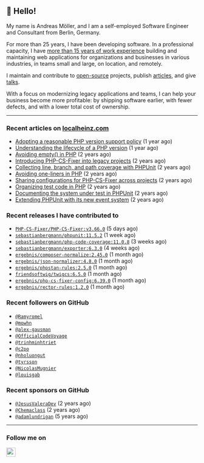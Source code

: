 ## :wave: Hello!

My name is Andreas Möller, and I am a self-employed Software Engineer and Consultant from Berlin, Germany.

For more than 25 years, I have been developing software. In a professional capacity, I have [more than 15 years of work experience](https://localheinz.com/work-experience/) building and maintaining web applications for organizations and businesses in various industries, in teams small and large, on location, and remotely.

I maintain and contribute to [open-source](https://localheinz.com/open-source/) projects, publish [articles](https://localheinz.com/articles/), and give [talks](https://localheinz.com/talks).

With a focus on modernizing legacy applications and teams, I can help your business become more profitable: by shipping software earlier, with fewer defects, and with a lower total cost of ownership.

<hr>

### Recent articles on [localheinz.com](https://localheinz.com/articles/)

- [Adopting a reasonable PHP version support policy](https://localheinz.com/articles/2023/09/12/adopting-a-reasonable-php-version-support-policy/) (1 year ago)
- [Understanding the lifecycle of a PHP version](https://localheinz.com/articles/2023/07/16/understanding-the-lifecycle-of-a-php-version/) (1 year ago)
- [Avoiding empty() in PHP](https://localheinz.com/articles/2023/05/10/avoiding-empty-in-php/) (2 years ago)
- [Introducing PHP-CS-Fixer into legacy projects](https://localheinz.com/articles/2023/04/10/introducing-php-cs-fixer-into-legacy-projects/) (2 years ago)
- [Collecting line, branch, and path coverage with PHPUnit](https://localheinz.com/articles/2023/03/22/collecting-line-branch-and-path-coverage-with-phpunit/) (2 years ago)
- [Avoiding one-liners in PHP](https://localheinz.com/articles/2023/03/18/avoiding-one-liners-in-php/) (2 years ago)
- [Sharing configurations for PHP-CS-Fixer across projects](https://localheinz.com/articles/2023/03/10/sharing-configurations-for-php-cs-fixer-across-projects/) (2 years ago)
- [Organizing test code in PHP](https://localheinz.com/articles/2023/03/03/organizing-test-code-in-php/) (2 years ago)
- [Documenting the system under test in PHPUnit](https://localheinz.com/articles/2023/02/22/documenting-the-system-under-test-in-phpunit/) (2 years ago)
- [Extending PHPUnit with its new event system](https://localheinz.com/articles/2023/02/14/extending-phpunit-with-its-new-event-system/) (2 years ago)

### Recent releases I have contributed to

- [`PHP-CS-Fixer/PHP-CS-Fixer:v3.66.0`](https://github.com/PHP-CS-Fixer/PHP-CS-Fixer/releases/tag/v3.66.0) (5 days ago)
- [`sebastianbergmann/phpunit:11.5.2`](https://github.com/sebastianbergmann/phpunit/releases/tag/11.5.2) (1 week ago)
- [`sebastianbergmann/php-code-coverage:11.0.8`](https://github.com/sebastianbergmann/php-code-coverage/releases/tag/11.0.8) (3 weeks ago)
- [`sebastianbergmann/exporter:6.3.0`](https://github.com/sebastianbergmann/exporter/releases/tag/6.3.0) (4 weeks ago)
- [`ergebnis/composer-normalize:2.45.0`](https://github.com/ergebnis/composer-normalize/releases/tag/2.45.0) (1 month ago)
- [`ergebnis/json-normalizer:4.8.0`](https://github.com/ergebnis/json-normalizer/releases/tag/4.8.0) (1 month ago)
- [`ergebnis/phpstan-rules:2.5.0`](https://github.com/ergebnis/phpstan-rules/releases/tag/2.5.0) (1 month ago)
- [`friendsoftwig/twigcs:6.5.0`](https://github.com/friendsoftwig/twigcs/releases/tag/6.5.0) (1 month ago)
- [`ergebnis/php-cs-fixer-config:6.39.0`](https://github.com/ergebnis/php-cs-fixer-config/releases/tag/6.39.0) (1 month ago)
- [`ergebnis/rector-rules:1.2.0`](https://github.com/ergebnis/rector-rules/releases/tag/1.2.0) (1 month ago)

### Recent followers on GitHub

- [`@Ramyromel`](https://github.com/Ramyromel)
- [`@mowhn`](https://github.com/mowhn)
- [`@alex-gausman`](https://github.com/alex-gausman)
- [`@OfficialCodeVoyage`](https://github.com/OfficialCodeVoyage)
- [`@trinhminhtriet`](https://github.com/trinhminhtriet)
- [`@c2po`](https://github.com/c2po)
- [`@nholuongut`](https://github.com/nholuongut)
- [`@tyrsson`](https://github.com/tyrsson)
- [`@NicolasMugnier`](https://github.com/NicolasMugnier)
- [`@louisgab`](https://github.com/louisgab)

### Recent sponsors on GitHub

- [`@JesusValeraDev`](https://github.com/JesusValeraDev) (2 years ago)
- [`@Chemaclass`](https://github.com/Chemaclass) (2 years ago)
- [`@adamlundrigan`](https://github.com/adamlundrigan) (5 years ago)

<hr>

### Follow me on

<p>
    <a target="_blank" href="https://twitter.com/intent/follow?screen_name=localheinz" title="Follow @localheinz on Twitter"><img src="https://cdn.jsdelivr.net/npm/simple-icons@3.9.0/icons/twitter.svg" width="24px" height="24px"></a>
</p>
